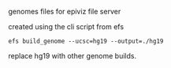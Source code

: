  genomes files for epiviz file server

created using the cli script from efs

```
efs build_genome --ucsc=hg19 --output=./hg19
```

replace hg19 with other genome builds.
